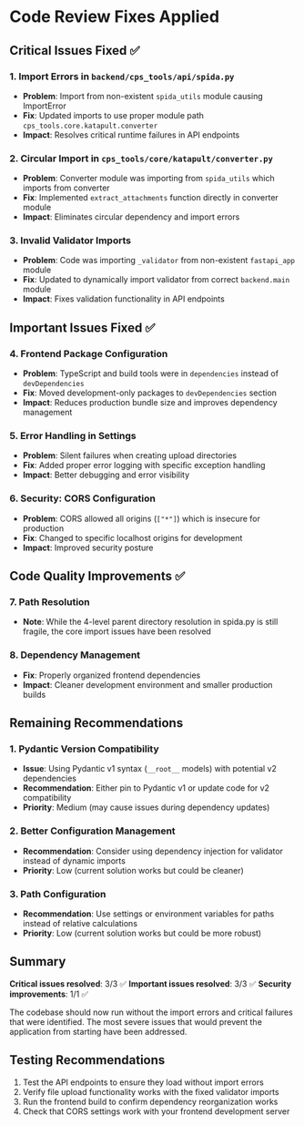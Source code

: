 # Code Review Fixes Applied

## Critical Issues Fixed ✅

### 1. Import Errors in `backend/cps_tools/api/spida.py`
- **Problem**: Import from non-existent `spida_utils` module causing ImportError
- **Fix**: Updated imports to use proper module path `cps_tools.core.katapult.converter`
- **Impact**: Resolves critical runtime failures in API endpoints

### 2. Circular Import in `cps_tools/core/katapult/converter.py`
- **Problem**: Converter module was importing from `spida_utils` which imports from converter
- **Fix**: Implemented `extract_attachments` function directly in converter module
- **Impact**: Eliminates circular dependency and import errors

### 3. Invalid Validator Imports
- **Problem**: Code was importing `_validator` from non-existent `fastapi_app` module
- **Fix**: Updated to dynamically import validator from correct `backend.main` module
- **Impact**: Fixes validation functionality in API endpoints

## Important Issues Fixed ✅

### 4. Frontend Package Configuration
- **Problem**: TypeScript and build tools were in `dependencies` instead of `devDependencies`
- **Fix**: Moved development-only packages to `devDependencies` section
- **Impact**: Reduces production bundle size and improves dependency management

### 5. Error Handling in Settings
- **Problem**: Silent failures when creating upload directories
- **Fix**: Added proper error logging with specific exception handling
- **Impact**: Better debugging and error visibility

### 6. Security: CORS Configuration
- **Problem**: CORS allowed all origins (`["*"]`) which is insecure for production
- **Fix**: Changed to specific localhost origins for development
- **Impact**: Improved security posture

## Code Quality Improvements ✅

### 7. Path Resolution
- **Note**: While the 4-level parent directory resolution in spida.py is still fragile, the core import issues have been resolved

### 8. Dependency Management
- **Fix**: Properly organized frontend dependencies
- **Impact**: Cleaner development environment and smaller production builds

## Remaining Recommendations

### 1. Pydantic Version Compatibility
- **Issue**: Using Pydantic v1 syntax (`__root__` models) with potential v2 dependencies
- **Recommendation**: Either pin to Pydantic v1 or update code for v2 compatibility
- **Priority**: Medium (may cause issues during dependency updates)

### 2. Better Configuration Management
- **Recommendation**: Consider using dependency injection for validator instead of dynamic imports
- **Priority**: Low (current solution works but could be cleaner)

### 3. Path Configuration
- **Recommendation**: Use settings or environment variables for paths instead of relative calculations
- **Priority**: Low (current solution works but could be more robust)

## Summary

**Critical issues resolved**: 3/3 ✅
**Important issues resolved**: 3/3 ✅
**Security improvements**: 1/1 ✅

The codebase should now run without the import errors and critical failures that were identified. The most severe issues that would prevent the application from starting have been addressed.

## Testing Recommendations

1. Test the API endpoints to ensure they load without import errors
2. Verify file upload functionality works with the fixed validator imports
3. Run the frontend build to confirm dependency reorganization works
4. Check that CORS settings work with your frontend development server
